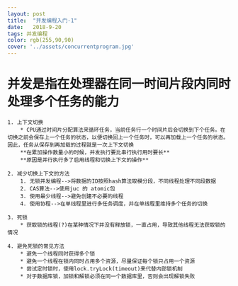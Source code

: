 ```yaml
---
layout: post
title:  "并发编程入门-1"
date:   2018-9-20
tags: 并发编程
color: rgb(255,90,90)
cover: '../assets/concurrentprogram.jpg'
---
```


# 并发是指在处理器在同一时间片段内同时处理多个任务的能力

	1. 上下文切换
		* CPU通过时间片分配算法来循环任务，当前任务行一个时间片后会切换到下个任务。在切换之前会保存上一个任务的状态，以便切换回上一个任务时，可以再加载上一个任务的状态。因此，任务从保存到再加载的过程就是一次上下文切换
		**在累加操作数量小的时候，并发执行要比串行执行用时要长**
		**原因是并行执行多了启用线程和切换上下文的操作**

	2. 减少切换上下文的方法
		1. 无锁并发编程-->将数据的ID按照hash算法取模分段，不同线程处理不同段数据
		2. CAS算法-->使用juc 的 atomic包
		3. 使用最少线程-->避免创建不必要的线程
		4. 使用协程-->在单线程里进行多任务调度，并在单线程里维持多个任务的切换

	3. 死锁
		* 获取锁的线程(?)在某种情况下并没有释放锁，一直占用，导致其他线程无法获取锁的情况

	4. 避免死锁的常见方法
		* 避免一个线程同时获得多个锁
		* 避免一个线程在锁内同时占用多个资源，尽量保证每个锁只占用一个资源
		* 尝试定时锁时，使用lock.tryLock(timeout)来代替内部锁机制
		* 对于数据库锁，加锁和解锁必须在同一个数据库里，否则会出现解锁失败